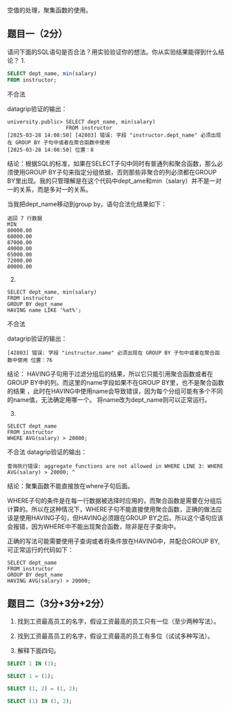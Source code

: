 空值的处理，聚集函数的使用。

## 题目一（2分）

请问下面的SQL语句是否合法？用实验验证你的想法。你从实验结果能得到什么结论？
1.
```sql
SELECT dept_name, min(salary)
FROM instructor;
```
不合法

datagrip验证的输出：
```
university.public> SELECT dept_name, min(salary)
                   FROM instructor
[2025-03-28 14:08:50] [42803] 错误: 字段 "instructor.dept_name" 必须出现在 GROUP BY 子句中或者在聚合函数中使用
[2025-03-28 14:08:50] 位置：8
```
结论：根据SQL的标准，如果在SELECT子句中同时有普通列和聚合函数，那么必须使用GROUP BY子句来指定分组依据，否则那些非聚合的列必须都在GROUP BY里出现。我的只管理解是在这个代码中dept_ame和min（salary）并不是一对一的关系，而是多对一的关系。

当我把dept_name移动到group by，语句合法化结果如下：
```
返回 7 行数据
MIN
80000.00
60000.00
87000.00
40000.00
65000.00
72000.00
80000.00
```

2.
```
SELECT dept_name, min(salary)
FROM instructor
GROUP BY dept_name
HAVING name LIKE '%at%';
```
不合法

datagrip验证的输出：
```
[42803] 错误: 字段 "instructor.name" 必须出现在 GROUP BY 子句中或者在聚合函数中使用 位置：76
```
结论：
HAVING子句用于过滤分组后的结果，所以它只能引用聚合函数或者在GROUP BY中的列。而这里的name字段如果不在GROUP BY里，也不是聚合函数的结果
，此时在HAVING中使用name会导致错误，因为每个分组可能有多个不同的name值，无法确定用哪一个。
将name改为dept_name则可以正常运行。

3.
```
SELECT dept_name
FROM instructor
WHERE AVG(salary) > 20000;
```
不合法
datagrip验证的输出：
```
查询执行错误: aggregate functions are not allowed in WHERE LINE 3: WHERE AVG(salary) > 20000; ^
```
结论：聚集函数不能直接放在where子句后面。

WHERE子句的条件是在每一行数据被选择时应用的，而聚合函数是需要在分组后计算的。所以在这种情况下，WHERE子句不能直接使用聚合函数，正确的做法应该是使用HAVING子句，但HAVING必须跟在GROUP BY之后。所以这个语句应该会报错，因为WHERE中不能出现聚合函数，除非是在子查询中。

正确的写法可能需要使用子查询或者将条件放在HAVING中，并配合GROUP BY,可正常运行的代码如下：
```
SELECT dept_name
FROM instructor
GROUP BY dept_name
HAVING AVG(salary) > 20000;
```

## 题目二（3分+3分+2分）

1. 找到工资最高员工的名字，假设工资最高的员工只有一位（至少两种写法）。



3. 找到工资最高员工的名字，假设工资最高的员工有多位（试试多种写法）。

4. 解释下面四句。

```sql
SELECT 1 IN (1);

SELECT 1 = (1);

SELECT (1, 2) = (1, 2);

SELECT (1) IN (1, 2);
```
